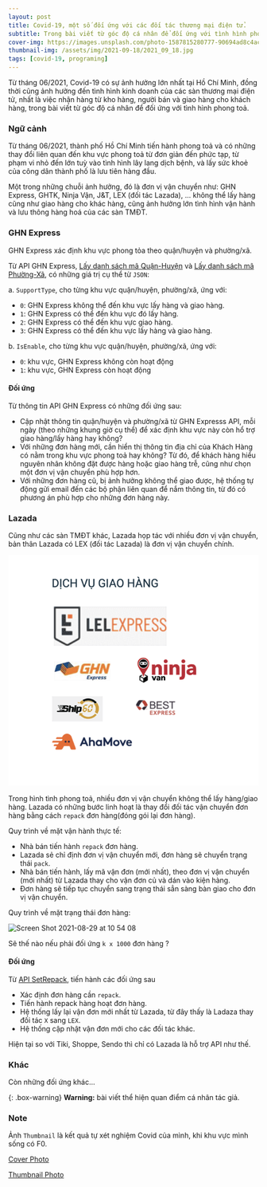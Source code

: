 ```yaml
---
layout: post
title: Covid-19, một số đối ứng với các đối tác thương mại điện tử.
subtitle: Trong bài viết từ góc độ cá nhân để đối ứng với tình hình phong toả.
cover-img: https://images.unsplash.com/photo-1587815280777-90694ad8c4ac
thumbnail-img: /assets/img/2021-09-18/2021_09_18.jpg
tags: [covid-19, programing]
---
```


Từ tháng 06/2021, Covid-19 có sự ảnh hưởng lớn nhất tại Hồ Chí Minh, đồng thời cũng ảnh hưởng đến tình hình kinh doanh của các sàn thương mại điện tử, nhất là việc nhận hàng từ kho hàng, người bán và giao hàng cho khách hàng, trong bài viết từ góc độ cá nhân để đối ứng với tình hình phong toả.

### Ngữ cảnh

Từ tháng 06/2021, thành phố Hồ Chí Minh tiến hành phong toả và có những thay đổi liên quan đến khu vực phong toả từ đơn giản đến phức tạp, từ phạm vi nhỏ đến lớn tuỳ vào tình hình lây lang dịch bệnh, và lấy sức khoẻ của công dân thành phố là lưu tiên hàng đầu.

Một trong những chuỗi ảnh hưởng, đó là đơn vị vận chuyển như: GHN Express, GHTK, Ninja Vận, J&T, LEX (đối tác Lazada), ... không thể lấy hàng cũng như giao hàng cho khác hàng, cũng ảnh hưởng lớn tình hình vận hành và lưu thông hàng hoá của các sàn TMĐT.

### GHN Express

GHN Express xác định khu vực phong tỏa theo quận/huyện và phường/xã.

Từ API GHN Express, [Lấy danh sách mã Quận-Huyện](https://api.ghn.vn/home/docs/detail?id=93) và [Lấy danh sách mã Phường-Xã](https://api.ghn.vn/home/docs/detail?id=92), có những giá trị cụ thể từ `JSON`:

a. `SupportType`, cho từng khu vực quận/huyện, phường/xã, ứng với:

- `0`: GHN Express không thể đến khu vực lấy hàng và giao hàng.
- `1`: GHN Express có thể đến khu vực đó lấy hàng.
- `2`: GHN Express có thể đến khu vực giao hàng.
- `3`: GHN Express có thể đến khu vực lấy hàng và giao hàng.

b. `IsEnable`, cho từng khu vực quận/huyện, phường/xã, ứng với:

- `0`: khu vực, GHN Express không còn hoạt động
- `1`: khu vực, GHN Express còn hoạt động

#### Đối ứng

Từ thông tin API GHN Express có những đối ứng sau:

- Cập nhật thông tin quận/huyện và phường/xã từ GHN Expresss API, mỗi ngày (theo những khung giờ cụ thể) để xác định khu vực này còn hổ trợ giao hàng/lấy hàng hay không?
- Với những đơn hàng mới, cần hiển thị thông tin địa chỉ của Khách Hàng có nằm trong khu vực phong toả hay không? Từ đó, để khách hàng hiểu nguyên nhân không đặt được hàng hoặc giao hàng trễ, cũng như chọn một đơn vị vận chuyển phù hợp hơn.
- Với những đơn hàng cũ, bị ảnh hưởng không thể giao được, hệ thống tự động gửi email đến các bộ phận liên quan để nắm thông tin, từ đó có phương án phù hợp cho những đơn hàng này.

### Lazada

Cũng như các sàn TMĐT khác, Lazada họp tác với nhiều đơn vị vận chuyển, bản thân Lazada có LEX (đối tác Lazada) là đơn vị vận chuyển chính.

![Lazada](/assets/img/2021-09-18/lazada.png)

Trong hình tình phong toả, nhiều đơn vị vận chuyển không thể lấy hàng/giao hàng. Lazada có những bước linh hoạt là thay đổi đối tác vận chuyển đơn hàng bằng cách `repack` đơn hàng(đóng gói lại đơn hàng).

Quy trình về mặt vận hành thực tế:

- Nhà bán tiến hành `repack` đơn hàng.
- Lazada sẻ chỉ định đơn vị vận chuyển mới, đơn hàng sẽ chuyển trạng thái `pack`.
- Nhà bán tiến hành, lấy mã vận đơn (mới nhất), theo đơn vị vận chuyển (mới nhất) từ Lazada thay cho vận đơn củ và dán vào kiện hàng.
- Đơn hàng sẽ tiếp tục chuyển sang trạng thái sẳn sàng bàn giao cho đơn vị vận chuyển.

Quy trình về mặt trạng thái đơn hàng:

<img width="500" alt="Screen Shot 2021-08-29 at 10 54 08" src="https://tida.alicdn.com/oss_1631158638375_null_uF1OCLDV.png">

Sẽ thế nào nếu phải đối ứng `k x 1000` đơn hàng ?

#### Đối ứng

Từ [API SetRepack](https://open.lazada.com/doc/api.htm?spm=a2o9m.11193487.0.0.3ac413feEdYCJM#/api?cid=8&path=/order/repack), tiến hành các đối ứng sau

- Xác định đơn hàng cần `repack`.
- Tiến hành repack hàng hoạt đơn hàng.
- Hệ thống lấy lại vận đơn mới nhất từ Lazada,
  từ đây thấy là Ladaza thay đối tác `X` sang `LEX`.
- Hệ thống cập nhật vận đơn mới cho các đối tác khác.

Hiện tại so với Tiki, Shoppe, Sendo thì chỉ có Lazada là hỗ trợ API như thế.

### Khác

Còn những đối ứng khác...

{: .box-warning}
**Warning:** bài viết thể hiện quan điểm cá nhân tác giả.

### Note

Ảnh `Thumbnail` là kết quả tự xét nghiệm Covid của mình, khi khu vực mình sống có F0.

[Cover Photo](https://unsplash.com/photos/GhtVhowMQvo)

[Thumbnail Photo](/assets/img/2021-09-18/2021_09_18.jpg)
